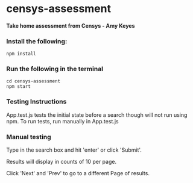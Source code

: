 # censys-assessment
#### Take home assessment from Censys - Amy Keyes

### Install the following:
    npm install

### Run the following in the terminal
    cd censys-assessment
    npm start

### Testing Instructions
App.test.js tests the initial state before a search though will not run using npm. To run tests, run manually in App.test.js

### Manual testing
Type in the search box and hit 'enter' or click 'Submit'.

Results will display in counts of 10 per page.

Click 'Next' and 'Prev' to go to a different Page of results. 




